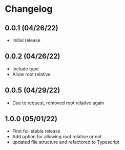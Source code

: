 # Changelog

## 0.0.1 (04/26/22)

- Initial release

## 0.0.2 (04/26/22)

- Include type
- Allow root relative

## 0.0.5 (04/29/22)

- Due to request, removed root relative again

## 1.0.0 (05/01/22)

- First full stable release
- Add option for allowing root relative or not
- updated file structure and refactored to Typescript
